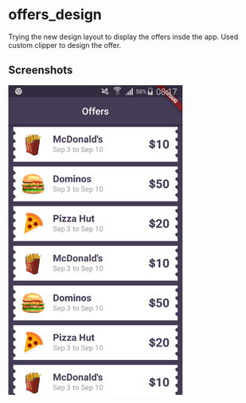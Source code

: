 # offers_design

Trying the new design layout to display the offers insde the app. Used custom clipper to design the offer.

## Screenshots
<img src="screenshots/device-2018-09-03-164729.png" alt="Screenshot" width="350" />
